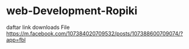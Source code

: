 # web-Development-Ropiki
daftar link downloads File
https://m.facebook.com/107384020709532/posts/107388600709074/?app=fbl
